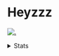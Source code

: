 # Heyzzz  

[![.](https://skillicons.dev/icons?i=js,java)](https://skillicons.dev)  

<details>
<summary>Stats</summary
<!--START_SECTION:waka-->

```txt
TypeScript   10 hrs 35 mins  ████████████████████▓░░░░   82.53 %
CSS          1 hr 10 mins    ██▒░░░░░░░░░░░░░░░░░░░░░░   09.16 %
JavaScript   32 mins         █░░░░░░░░░░░░░░░░░░░░░░░░   04.28 %
Other        21 mins         ▓░░░░░░░░░░░░░░░░░░░░░░░░   02.82 %
JSON         6 mins          ▒░░░░░░░░░░░░░░░░░░░░░░░░   00.91 %
```

<!--END_SECTION:waka-->
</details>
